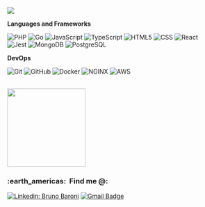 
![](https://komarev.com/ghpvc/?username=brunobaronims&color=006bed)

**Languages and Frameworks**

  ![PHP](https://img.shields.io/badge/-PHP-333333?logo=php)
  ![Go](https://img.shields.io/badge/-Go-333333?style=flat&logo=go)
  ![JavaScript](https://img.shields.io/badge/-JavaScript-333333?style=flat&logo=javascript)
  ![TypeScript](https://img.shields.io/badge/-TypeScript-333333?style=flat&logo=typescript)
  ![HTML5](https://img.shields.io/badge/-HTML5-333333?style=flat&logo=HTML5)
  ![CSS](https://img.shields.io/badge/-CSS-333333?style=flat&logo=CSS3&logoColor=1572B6)
  ![React](https://img.shields.io/badge/-React-333333?style=flat&logo=react)  
  ![Jest](https://img.shields.io/badge/-Jest-333333?style=flat&logo=jest)
  ![MongoDB](https://img.shields.io/badge/-MongoDB-333333?style=flat&logo=mongodb)
  ![PostgreSQL](https://img.shields.io/badge/-PostgreSQL-333333?style=flat&logo=postgresql)

**DevOps**

  ![Git](https://img.shields.io/badge/-Git-333333?style=flat&logo=git)
  ![GitHub](https://img.shields.io/badge/-GitHub-333333?style=flat&logo=github)
  ![Docker](https://img.shields.io/badge/-Docker-333333?style=flat&logo=docker)
  ![NGINX](https://img.shields.io/badge/-NGINX-333333?style=flat&logo=nginx)
  ![AWS](https://img.shields.io/badge/-AWS-333333?style=flat&logo=amazon)

<br/>

<a href="https://github.com/brunobaronims">
  <img height="180em" src="https://github-readme-stats.vercel.app/api?username=brunobaronims&theme=dracula&show_icons=true" />
</a>

<br/>

<h3> :earth_americas: &nbsp;Find me @: </h3> 

[![Linkedin: Bruno Baroni](https://img.shields.io/badge/-Bruno%20Baroni-blue?style=flat-square&logo=Linkedin&logoColor=white&link=https://www.linkedin.com/in/bruno-baroni-b6592720b/)](https://www.linkedin.com/in/bruno-baroni-b6592720b/)
[![Gmail Badge](https://img.shields.io/badge/-brunobaronims@gmail.com-006bed?style=flat-square&logo=Gmail&logoColor=white&link=mailto:brunobaronims@gmail.com)](mailto:brunobaronims@gmail.com)
